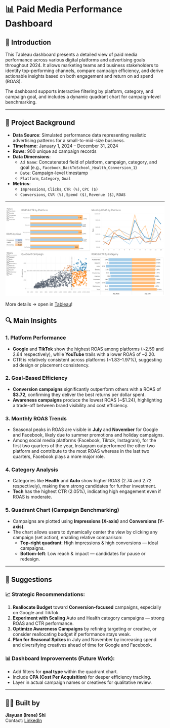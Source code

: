 # 📊 Paid Media Performance Dashboard

## 📌 Introduction
This Tableau dashboard presents a detailed view of paid media performance across various digital platforms and advertising goals throughout 2024. It allows marketing teams and business stakeholders to identify top-performing channels, compare campaign efficiency, and derive actionable insights based on both engagement and return on ad spend (ROAS).

The dashboard supports interactive filtering by platform, category, and campaign goal, and includes a dynamic quadrant chart for campaign-level benchmarking.

---

## 🧾 Project Background
- **Data Source**: Simulated performance data representing realistic advertising patterns for a small-to-mid-size business.
- **Timeframe**: January 1, 2024 – December 31, 2024
- **Rows**: 900 unique ad campaign records
- **Data Dimensions**:
  - `Ad Name`: Concatenated field of platform, campaign, category, and goal (e.g., `Facebook_BackToSchool_Health_Conversion_1`)
  - `Date`: Campaign-level timestamp
  - `Platform`, `Category`, `Goal`
- **Metrics**:
  - `Impressions`, `Clicks`, `CTR (%)`, `CPC ($)`
  - `Conversions`, `CVR (%)`, `Spend ($)`, `Revenue ($)`, `ROAS`

---

![alt text](Platform_&_Category.png)

More details -> open in [Tableau](https://public.tableau.com/app/profile/irene.shi2071/viz/PaidMediaPerformance_17516814814580/PlatformCategory)!
## 🔍 Main Insights

### 1. **Platform Performance**
- **Google** and **TikTok** show the highest ROAS among platforms (~2.59 and 2.64 respectively), while **YouTube** trails with a lower ROAS of ~2.20.
- CTR is relatively consistent across platforms (~1.83–1.97%), suggesting ad design or placement consistency.

### 2. **Goal-Based Efficiency**
- **Conversion campaigns** significantly outperform others with a ROAS of **$3.72**, confirming they deliver the best returns per dollar spent.
- **Awareness campaigns** produce the lowest ROAS (~$1.24), highlighting a trade-off between brand visibility and cost efficiency.

### 3. **Monthly ROAS Trends**
- Seasonal peaks in ROAS are visible in **July** and **November** for Google and Facebook, likely due to summer promotions and holiday campaigns.
- Among social media platforms (Facebook, Tiktok, Instagram), for the first two quarters of the year, Instagram outperformed the other two platform and contribute to the most ROAS whereas in the last two quarters, Facebook plays a more major role.

### 4. **Category Analysis**
- Categories like **Health** and **Auto** show higher ROAS (2.74 and 2.72 respectively), making them strong candidates for further investment.
- **Tech** has the highest CTR (2.05%), indicating high engagement even if ROAS is moderate.

### 5. **Quadrant Chart (Campaign Benchmarking)**
- Campaigns are plotted using **Impressions (X-axis)** and **Conversions (Y-axis)**.
- The chart allows users to dynamically center the view by clicking any campaign (set action), enabling relative comparison:
  - **Top-right quadrant**: High impressions & high conversions — ideal campaigns.
  - **Bottom-left**: Low reach & impact — candidates for pause or redesign.

---

## 🧠 Suggestions

### 📈 Strategic Recommendations:
1. **Reallocate Budget** toward **Conversion-focused** campaigns, especially on Google and TikTok.
2. **Experiment with Scaling** Auto and Health category campaigns — strong ROAS and CTR performance.
3. **Optimize Awareness Campaigns** by refining targeting or creative, or consider reallocating budget if performance stays weak.
4. **Plan for Seasonal Spikes** in July and November by increasing spend and diversifying creatives ahead of time for Google and Facebook.

### 📊 Dashboard Improvements (Future Work):
- Add filters for **goal type** within the quadrant chart.
- Include **CPA (Cost Per Acquisition)** for deeper efficiency tracking.
- Layer in actual campaign names or creatives for qualitative review.

---

## 👩‍💻 Built by
**Jiayuan (Irene) Shi**  
Contact: [LinkedIn](https://www.linkedin.com/in/jiayuanshi/) 
